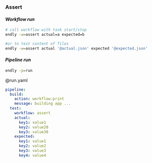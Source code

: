 ### Assert



#### _Workflow run_
```bash
# call workflow with task start/stop
endly -w=assert actual=a expected=b

#or to test content of files 
endly -w=assert actual '@actual.json' expected '@expected.json'
```

#### _Pipeline run_

```bash
endly -p=run
```

@run.yaml
```yaml
pipeline:
  build:
    action: workflow:print
    message: building app ...
  test:
    workflow: assert
    actual:
      key1: value1
      key2: value20
      key3: value30
    expected:
      key1: value1
      key2: value2
      key3: value3
      key4: value4     
```





